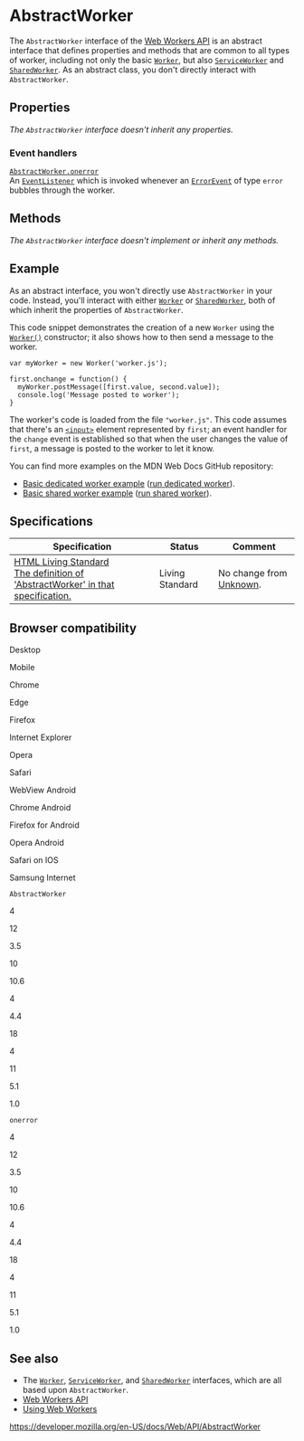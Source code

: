 # AbstractWorker

The `AbstractWorker` interface of the [Web Workers API](web_workers_api) is an abstract interface that defines properties and methods that are common to all types of worker, including not only the basic [`Worker`](worker), but also [`ServiceWorker`](serviceworker) and [`SharedWorker`](sharedworker). As an abstract class, you don't directly interact with `AbstractWorker`.

## Properties

_The `AbstractWorker` interface doesn't inherit any properties._

### Event handlers

[`AbstractWorker.onerror`](abstractworker/onerror)  
An [`EventListener`](eventlistener) which is invoked whenever an [`ErrorEvent`](errorevent) of type `error` bubbles through the worker.

## Methods

_The `AbstractWorker` interface doesn't implement or inherit any methods._

## Example

As an abstract interface, you won't directly use `AbstractWorker` in your code. Instead, you'll interact with either [`Worker`](worker) or [`SharedWorker`](sharedworker), both of which inherit the properties of `AbstractWorker`.

This code snippet demonstrates the creation of a new `Worker` using the [`Worker()`](worker/worker) constructor; it also shows how to then send a message to the worker.

    var myWorker = new Worker('worker.js');

    first.onchange = function() {
      myWorker.postMessage([first.value, second.value]);
      console.log('Message posted to worker');
    }

The worker's code is loaded from the file `"worker.js"`. This code assumes that there's an [`<input>`](https://developer.mozilla.org/en-US/docs/Web/HTML/Element/input) element represented by `first`; an event handler for the `change` event is established so that when the user changes the value of `first`, a message is posted to the worker to let it know.

You can find more examples on the MDN Web Docs GitHub repository:

- [Basic dedicated worker example](https://github.com/mdn/simple-web-worker) ([run dedicated worker](https://mdn.github.io/simple-web-worker/)).
- [Basic shared worker example](https://github.com/mdn/simple-shared-worker) ([run shared worker](https://mdn.github.io/simple-shared-worker/)).

## Specifications

<table><thead><tr class="header"><th>Specification</th><th>Status</th><th>Comment</th></tr></thead><tbody><tr class="odd"><td><a href="https://html.spec.whatwg.org/multipage/#abstractworker">HTML Living Standard<br />
<span class="small">The definition of 'AbstractWorker' in that specification.</span></a></td><td><span class="spec-living">Living Standard</span></td><td>No change from <a href="about:unknown">Unknown</a>.</td></tr></tbody></table>

## Browser compatibility

Desktop

Mobile

Chrome

Edge

Firefox

Internet Explorer

Opera

Safari

WebView Android

Chrome Android

Firefox for Android

Opera Android

Safari on IOS

Samsung Internet

`AbstractWorker`

4

12

3.5

10

10.6

4

4.4

18

4

11

5.1

1.0

`onerror`

4

12

3.5

10

10.6

4

4.4

18

4

11

5.1

1.0

## See also

- The [`Worker`](worker), [`ServiceWorker`](serviceworker), and [`SharedWorker`](sharedworker) interfaces, which are all based upon `AbstractWorker`.
- [Web Workers API](web_workers_api)
- [Using Web Workers](web_workers_api/using_web_workers)

<a href="https://developer.mozilla.org/en-US/docs/Web/API/AbstractWorker" class="_attribution-link">https://developer.mozilla.org/en-US/docs/Web/API/AbstractWorker</a>
